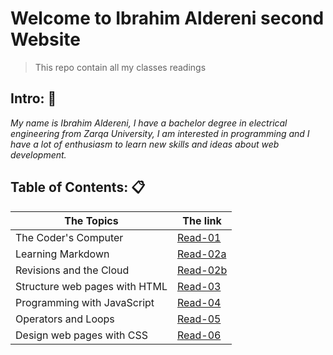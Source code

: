 # Welcome to Ibrahim Aldereni second Website
> This repo contain all my classes readings

## Intro: :boy:

*My name is Ibrahim Aldereni, I have a bachelor degree in electrical engineering from Zarqa University, I am interested in programming and I have a lot of enthusiasm to learn new skills and ideas about web development.*

## Table of Contents: :clipboard:

|  The Topics                   | The link              |
| ------------------------------|-----------------------|
| The Coder's Computer          |[Read-01](read01.md)   |
| Learning Markdown             |[Read-02a](read02a.md) |
| Revisions and the Cloud       |[Read-02b](read02b.md) |
| Structure web pages with HTML |[Read-03](read03.md)   |
| Programming with JavaScript   |[Read-04](read04.md)   |
| Operators and Loops           |[Read-05](read05.md)   |
| Design web pages with CSS     |[Read-06](read06.md)   |


